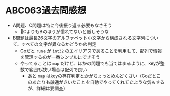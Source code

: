# ABC063過去問感想

- A問題、C問題は特に今後振り返る必要もなさそう
    - CよりもBのほうが慣れてないと厳しそうな
- B問題は最長26文字のアルファベット小文字から構成される文字列について、すべての文字が異なるかどうかの判定
    - Goだと `rune` が `int32` のエイリアスであることを利用して、配列で情報を管理するのが一番シンプルにできそう
    - やってることは `map` だけど、ほかの問題でも当てはまるように、keyが整数で範囲も狭い場合は配列で良い
        - あと `map` はkeyの存在判定とかがちょっとめんどくさい（Goだとこのあたりも融通がきいたことを自動でやってくれてたような気もするが、詳細は要調査）
